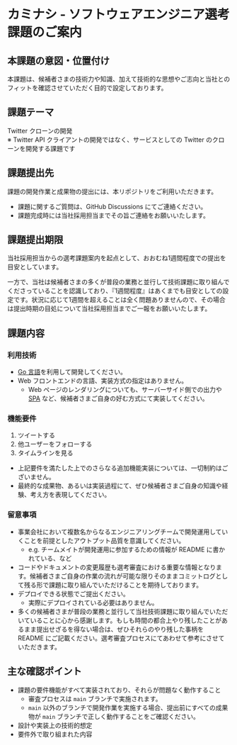 # カミナシ - ソフトウェアエンジニア選考課題のご案内

## 本課題の意図・位置付け

本課題は、候補者さまの技術力や知識、加えて技術的な思想やご志向と当社とのフィットを確認させていただく目的で設定しております。

## 課題テーマ

Twitter クローンの開発  
※ Twitter API クライアントの開発ではなく、サービスとしての Twitter のクローンを開発する課題です

## 課題提出先

課題の開発作業と成果物の提出には、本リポジトリをご利用いただきます。

- 課題に関するご質問は、GitHub Discussions にてご連絡ください。
- 課題完成時には当社採用担当までその旨ご連絡をお願いいたします。

## 課題提出期限

当社採用担当からの選考課題案内を起点として、おおむね1週間程度での提出を目安としています。

一方で、当社は候補者さまの多くが普段の業務と並行して技術課題に取り組んでくださっていることを認識しており、『1週間程度』はあくまでも目安としての設定です。状況に応じて1週間を超えることは全く問題ありませんので、その場合は提出時期の目処について当社採用担当までご一報をお願いいたします。

## 課題内容

### 利用技術

- [Go 言語](https://go.dev/)を利用して開発してください。
- Web フロントエンドの言語、実装方式の指定はありません。
  - Web ページのレンダリングについても、サーバーサイド側での出力や [SPA](https://developer.mozilla.org/en-US/docs/Glossary/SPA) など、候補者さまご自身の好む方式にて実装してください。

### 機能要件

1. ツイートする
2. 他ユーザーをフォローする
3. タイムラインを見る

- 上記要件を満たした上でのさらなる追加機能実装については、一切制約はございません。
- 最終的な成果物、あるいは実装過程にて、ぜひ候補者さまご自身の知識や経験、考え方を表現してください。

### 留意事項

- 事業会社において複数名からなるエンジニアリングチームで開発運用していくことを前提としたアウトプット品質を意識してください。
  - e.g. チームメイトが開発運用に参加するための情報が README に書かれている、など
- コードやドキュメントの変更履歴も選考審査における重要な情報となります。候補者さまご自身の作業の流れが可能な限りそのままコミットログとして残る形で課題に取り組んでいただけることを期待しております。
- デプロイできる状態でご提出ください。
  - 実際にデプロイされている必要はありません。
- 多くの候補者さまが普段の業務と並行して当社技術課題に取り組んでいただいていることに心から感謝します。もしも時間の都合上やり残したことがあるまま提出せざるを得ない場合は、ぜひそれらのやり残した事柄を README にご記載ください。選考審査プロセスにてあわせて参考にさせていただきます。

## 主な確認ポイント

- 課題の要件機能がすべて実装されており、それらが問題なく動作すること
  - 審査プロセスは `main` ブランチで実施されます。
  - `main` 以外のブランチで開発作業を実施する場合、提出前にすべての成果物が `main` ブランチで正しく動作することをご確認ください。
- 設計や実装上の技術的想定
- 要件外で取り組まれた内容
